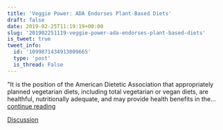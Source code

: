 ```yaml
---
title: 'Veggie Power: ADA Endorses Plant-Based Diets'
draft: false
date: 2019-02-25T11:19:19+00:00
slug: '201902251119-veggie-power-ada-endorses-plant-based-diets'
is_tweet: true
tweet_info:
  id: '1099871434913009665'
  type: 'post'
  is_thread: False
---
```




"It is the position of the American Dietetic Association that appropriately planned vegetarian diets, including total vegetarian or vegan diets, are healthful, nutritionally adequate, and may provide health benefits in the... [continue reading](urls[0])

[Discussion](https://x.com/sytelus/status/1099871434913009665)
